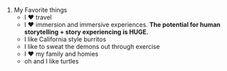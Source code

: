 1. My Favorite things
     - I :heart: travel
     - I :heart: immersion and immersive experiences.  **The potential for human storytelling + story experiencing is HUGE.**
     - I like California style burritos
     - I like to sweat the demons out through exercise
     - I :heart: my family and homies
     - oh and I like turtles
   
